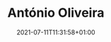 ---
title: "António Oliveira"
date: 2021-07-11T11:31:58+01:00
weight: 
summary: "Navigation officer"
role: "crew"
profile_image: "/people_photos/antonio_oliveira.jpeg"
website: ""
---